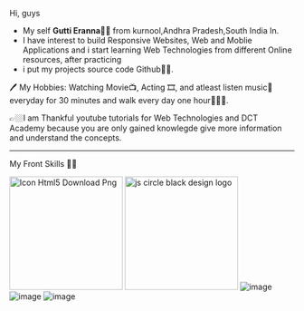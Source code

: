 Hi, guys 

*  My self <b>Gutti Eranna</b>👨‍💻 from kurnool,Andhra Pradesh,South India In.
*  I have interest to build Responsive Websites, Web and Moblie Applications and i start learning Web Technologies from different Online resources, after practicing
*  i put my projects source code Github🕴🏿.

🖊 My Hobbies: Watching Movie📺, Acting 🎞, and atleast listen music🎼 everyday for 30 minutes and walk every day one hour🚶🏿‍♂️.

👉🏼I am Thankful youtube tutorials for Web Technologies and DCT Academy because you are only gained knowlegde give more information and understand the concepts.

<hr>

My Front Skills 🤟🏿

<a href="https://www.freeiconspng.com/img/12121" title="Image from freeiconspng.com"><img src="https://www.freeiconspng.com/uploads/html5-icon-5.png" width="200"  alt="Icon Html5 Download Png" /></a>
<a href="https://www.freepnglogos.com/pics/javascript" title="Image from freepnglogos.com"><img src="https://www.freepnglogos.com/uploads/javascript/js-circle-black-design-logo-30.png" width="200" alt="js circle black design logo" /></a>
  ![image](https://user-images.githubusercontent.com/81354309/154426959-df29ce0e-4fd2-41a9-9888-e84fd2ed5d9f.png)
  ![image](https://user-images.githubusercontent.com/81354309/154427432-031f0e4b-36f8-4d68-b2fb-34a2a962149c.png)
  ![image](https://user-images.githubusercontent.com/81354309/154427667-dbb853ec-2463-4246-9f16-ef9c34f29bb6.png)








